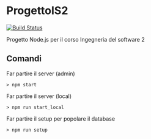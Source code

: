 # ProgettoIS2

[![Build Status](https://travis-ci.org/IS2-Project30/ProgettoIS2.svg?branch=main)](https://travis-ci.org/IS2-Project30/ProgettoIS2)

Progetto Node.js per il corso Ingegneria del software 2

## Comandi

Far partire il server (admin)
```shell
> npm start
```

Far partire il server (local)
```shell
> npm run start_local
```

Far partire il setup per popolare il database
```shell
> npm run setup
```